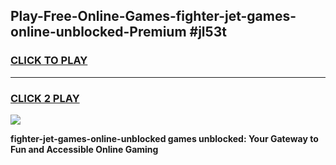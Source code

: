 
## Play-Free-Online-Games-fighter-jet-games-online-unblocked-Premium #jl53t
<h3>
<a href="https://premium.freeplayer.one?title=fighter-jet-games-online-unblocked&ref=8M">CLICK TO PLAY</a></h3>
<hr>

<h3>
<a href="https://premium.freeplayer.one?title=fighter-jet-games-online-unblocked&ref=8M">CLICK 2 PLAY</a>
  
</h3>

<a href="https://premium.freeplayer.one?title=fighter-jet-games-online-unblocked&ref=8M"><img src="https://clearcache.store/games.png"></a>


**fighter-jet-games-online-unblocked games unblocked: Your Gateway to Fun and Accessible Online Gaming**
